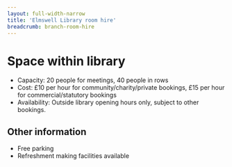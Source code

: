 ```yaml
---
layout: full-width-narrow
title: 'Elmswell Library room hire'
breadcrumb: branch-room-hire
---
```

# Space within library

* Capacity: 20 people for meetings, 40 people in rows
* Cost: £10 per hour for community/charity/private bookings, £15 per hour for commercial/statutory bookings
* Availability: Outside library opening hours only, subject to other bookings.

## Other information

* Free parking
* Refreshment making facilities available
